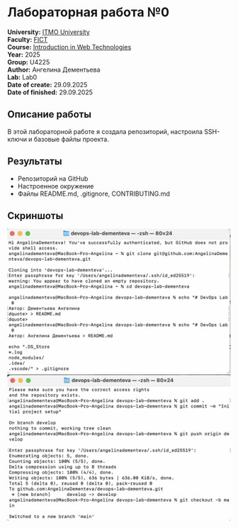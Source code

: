# Лабораторная работа №0

**University:** [ITMO University](https://itmo.ru/ru/)  
**Faculty:** [FICT](https://fict.itmo.ru)  
**Course:** [Introduction in Web Technologies](https://itmo-ict-faculty.github.io/introduction-in-web-tech/)  
**Year:** 2025  
**Group:** U4225  
**Author:** Ангелина Дементьева  
**Lab:** Lab0  
**Date of create:** 29.09.2025  
**Date of finished:** 29.09.2025  

## Описание работы
В этой лабораторной работе я создала репозиторий, настроила SSH-ключи и базовые файлы проекта.

## Результаты
- Репозиторий на GitHub  
- Настроенное окружение  
- Файлы README.md, .gitignore, CONTRIBUTING.md

## Скриншоты

![1](s_1.png)  
![2](s_2.png)  
 
